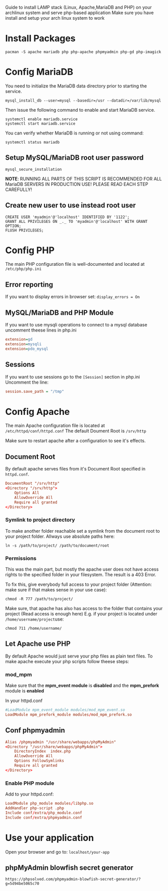 Guide to install LAMP stack (Linux, Apache,MariaDB and PHP) on your archlinux system and serve php-based application
Make sure you have install and setup your arch linux system to work

# Install Packages

`pacman -S apache mariadb php php-apache phpmyadmin php-gd php-imagick`

# Config MariaDB

You need to initialize the MariaDB data directory prior to starting the service.

```
mysql_install_db --user=mysql --basedir=/usr --datadir=/var/lib/mysql
```

Then issue the following command to enable and start MariaDB service.

```
systemctl enable mariadb.service
systemctl start mariadb.service
```

You can verify whether MariaDB is running or not using command:

```
systemctl status mariadb
```

## Setup MySQL/MariaDB root user password

```
mysql_secure_installation
```

**NOTE**: RUNNING ALL PARTS OF THIS SCRIPT IS RECOMMENDED FOR ALL MariaDB SERVERS IN PRODUCTION USE! PLEASE READ EACH STEP CAREFULLY!

## Create new user to use instead root user

```
CREATE USER 'myadmin'@'localhost' IDENTIFIED BY '1122';
GRANT ALL PRIVILEGES ON _._ TO 'myadmin'@'localhost' WITH GRANT OPTION;
FLUSH PRIVILEGES;
```

# Config PHP

The main PHP configuration file is well-documented and located at `/etc/php/php.ini`

## Error reporting

If you want to display errors in browser set: `display_errors = On`

## MySQL/MariaDB and PHP Module

If you want to use mysqli operations to connect to a mysql database uncomment theese lines in php.ini

```ini
extension=gd
extension=mysqli
extension=pdo_mysql
```

## Sessions

If you want to use sessions go to the `[Session]` section in php.ini
Uncomment the line:

```ini
session.save_path = "/tmp"
```

# Config Apache

The main Apache configuration file is located at `/etc/httpd/conf/httpd.conf`
The default Doument Root is `/srv/http`

Make sure to restart apache after a configuration to see it's effects.

## Document Root

By default apache serves files from it's Document Root specified in `httpd.conf`.

```conf
DocumentRoot "/srv/http"
<Directory "/srv/http">
    Options All
    AllowOverride All
    Require all granted
</Directory>
```

### Symlink to project directory

To make another folder reachable set a symlink from the document root to your project folder. Allways use absolute paths here:

```shell
ln -s /path/to/project/ /path/to/document/root
```

### Permissions

This was the main part, but mostly the apache user does not have access rights to the specified folder in your filesystem. The result is a 403 Error.

To fix this, give everybody full access to your project folder (Attention: make sure if that makes sense in your use case):

```shell
chmod -R 777 /path/to/project/
```

Make sure, that apache has also has access to the folder that contains your project (Read access is enough here)
E.g. if your project is located under `/home/username/project`use:

```shell
chmod 711 /home/username/
```

## Let Apache use PHP

By default Apache would just serve your php files as plain text files. To make apache execute your php scripts follow theese steps:

### mod_mpm

Make sure that the **mpm_event module** is **disabled** and the **mpm_prefork** module is **enabled**

In your httpd.conf

```conf
#LoadModule mpm_event_module modules/mod_mpm_event.so
LoadModule mpm_prefork_module modules/mod_mpm_prefork.so
```
## Conf phpmyadmin
```/etc/httpd/conf/extra/phpmyadmin.conf
Alias /phpmyadmin "/usr/share/webapps/phpMyAdmin"
<Directory "/usr/share/webapps/phpMyAdmin">
	DirectoryIndex  index.php
    AllowOverride All
    Options FollowSymlinks
    Require all granted
</Directory>
```

### Enable PHP module

Add to your httpd.conf:

```conf
LoadModule php_module modules/libphp.so
AddHandler php-script .php
Include	conf/extra/php_module.conf
Include conf/extra/phpmyadmin.conf
```

# Use your application

Open your browser and go to: `localhost/your-app`

## phpMyAdmin blowfish secret generator

`https://phpsolved.com/phpmyadmin-blowfish-secret-generator/?g=5d94be5065c70`
